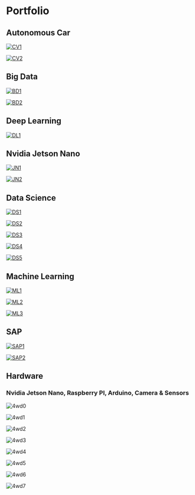 # Portfolio

## Autonomous Car

[![CV1](images/L13.png)](./CV_Self_Driving_Car.ipynb)

[![CV2](images/L16.png)](./Donkey_Car_Project.ipynb)

## Big Data

[![BD1](images/L17.png)](./BD_Hadoop_Standalone.ipynb)

[![BD2](images/L14.png)](./BD_Spark_Standalone.ipynb)

## Deep Learning

[![DL1](images/L11.png)](./DL_Image_Classification.ipynb)

## Nvidia Jetson Nano

[![JN1](images/L12.png)](./Nvidia_Jetson_Nano_GPIO.ipynb)

[![JN2](images/L15.png)](./ROS_RC_Car.ipynb)

## Data Science

[![DS1](images/L1.png)](./DS_eBay_Kleinanzeigen.ipynb)

[![DS2](images/L3.png)](./DS_Dataset_Step1.ipynb)

[![DS3](images/L6.png)](./DS_Dataset_Step2.ipynb)

[![DS4](images/L7.png)](./log_temp.py)

[![DS5](images/L9.png)](./log_temp.log)

## Machine Learning

[![ML1](images/L2.png)](./ML_Tensorflow_Iris.ipynb)

[![ML2](images/L5.png)](./ML_Banknote.ipynb)

[![ML3](images/L10.png)](./ML_Linear_Regression.ipynb)

## SAP

[![SAP1](images/L4.png)](./SAP_HCP_Sensor_Step1.ipynb)

[![SAP2](images/L8.png)](./SAP_HCP_Sensor_Step2.ipynb)

## Hardware

### Nvidia Jetson Nano, Raspberry PI, Arduino, Camera & Sensors

![4wd0](images/donkeycar_main.jpg)

![4wd1](images/cv_car_road.jpg)

![4wd2](images/cv_car_lateral.jpg)

![4wd3](images/cv_car_lateral1.jpg)

![4wd4](images/4wd1.jpg)

![4wd5](images/4wd2.jpg)

![4wd6](images/dl_bmw_car_video.png)

![4wd7](images/dl_red_ball_video.png)